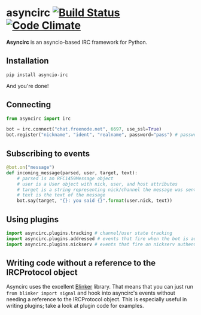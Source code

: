 # asyncirc [![Build Status](https://travis-ci.org/watchtower/asyncirc.svg?branch=master)](https://travis-ci.org/watchtower/asyncirc) [![Code Climate](https://codeclimate.com/github/watchtower/asyncirc/badges/gpa.svg)](https://codeclimate.com/github/watchtower/asyncirc)

**Asyncirc** is an asyncio-based IRC framework for Python.

## Installation

```
pip install asyncio-irc
```

And you're done!

## Connecting

```python
from asyncirc import irc

bot = irc.connect("chat.freenode.net", 6697, use_ssl=True)
bot.register("nickname", "ident", "realname", password="pass") # password optional
```

## Subscribing to events

```python
@bot.on("message")
def incoming_message(parsed, user, target, text):
    # parsed is an RFC1459Message object
    # user is a User object with nick, user, and host attributes
    # target is a string representing nick/channel the message was sent to
    # text is the text of the message
    bot.say(target, "{}: you said {}".format(user.nick, text))
```

## Using plugins

```python
import asyncirc.plugins.tracking # channel/user state tracking
import asyncirc.plugins.addressed # events that fire when the bot is addressed
import asyncirc.plugins.nickserv # events that fire on nickserv authentication responses
```

## Writing code without a reference to the IRCProtocol object

Asyncirc uses the excellent [Blinker](https://pythonhosted.org/blinker/) library.
That means that you can just run `from blinker import signal` and hook into
asyncirc's events without needing a reference to the IRCProtocol object. This is
especially useful in writing plugins; take a look at plugin code for examples.
